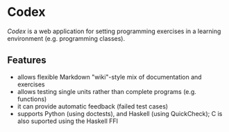 

# Codex

*Codex* is a web application for setting programming exercises in a learning environment (e.g. programming classes). 

## Features

* allows flexible Markdown "wiki"-style mix of documentation and exercises
* allows testing single units rather than complete programs (e.g. functions)
* it can provide automatic feedback (failed test cases)
* supports Python (using doctests), and Haskell (using QuickCheck); C is also suported using the Haskell FFI
